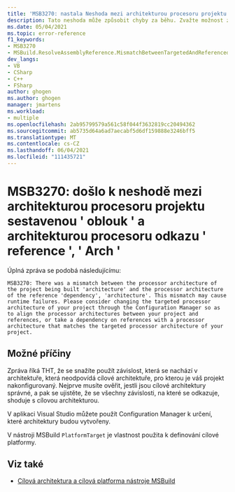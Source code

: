 ```yaml
---
title: 'MSB3270: nastala Neshoda mezi architekturou procesoru projektu sestavenou architekturou a architekturou procesoru reference reference, Architecture.'
description: Tato neshoda může způsobit chyby za běhu. Zvažte možnost změnit cílovou architekturu procesoru projektu prostřednictvím Configuration Manager tak, aby se zarovnaly architektury procesorů mezi vaším projektem a odkazy, nebo proveďte závislost na odkazech s architekturou procesoru, která odpovídá cílové architektuře procesoru vašeho projektu.
ms.date: 05/04/2021
ms.topic: error-reference
f1_keywords:
- MSB3270
- MSBuild.ResolveAssemblyReference.MismatchBetweenTargetedAndReferencedArch
dev_langs:
- VB
- CSharp
- C++
- FSharp
author: ghogen
ms.author: ghogen
manager: jmartens
ms.workload:
- multiple
ms.openlocfilehash: 2ab95799579a561c58f044f3632819cc20494362
ms.sourcegitcommit: ab5735d64a6ad7aecabf5d6df159888e3246bff5
ms.translationtype: MT
ms.contentlocale: cs-CZ
ms.lasthandoff: 06/04/2021
ms.locfileid: "111435721"
---
```

# <a name="msb3270-there-was-a-mismatch-between-the-processor-architecture-of-the-project-being-built-arch-and-the-processor-architecture-of-the-reference-reference-arch"></a>MSB3270: došlo k neshodě mezi architekturou procesoru projektu sestavenou ' oblouk ' a architekturou procesoru odkazu ' reference ', ' Arch '

Úplná zpráva se podobá následujícímu:

```output
MSB3270: There was a mismatch between the processor architecture of the project being built 'architecture' and the processor architecture of the reference 'dependency', 'architecture'. This mismatch may cause runtime failures. Please consider changing the targeted processor architecture of your project through the Configuration Manager so as to align the processor architectures between your project and references, or take a dependency on references with a processor architecture that matches the targeted processor architecture of your project.
```

## <a name="possible-causes"></a>Možné příčiny

Zpráva říká THT, že se snažíte použít závislost, která se nachází v architektuře, která neodpovídá cílové architektuře, pro kterou je váš projekt nakonfigurovaný. Nejprve musíte ověřit, jestli jsou cílové architektury správné, a pak se ujistěte, že se všechny závislosti, na které se odkazuje, shoduje s cílovou architekturou. 

V aplikaci Visual Studio můžete použít Configuration Manager k určení, které architektury budou vytvořeny.

V nástroji MSBuild `PlatformTarget` je vlastnost použita k definování cílové platformy.

## <a name="see-also"></a>Viz také

- [Cílová architektura a cílová platforma nástroje MSBuild](../msbuild-target-framework-and-target-platform.md)